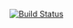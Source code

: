 [![Build Status](https://travis-ci.org/hitode221/Matrix-with-tests.svg?branch=master)](https://travis-ci.org/hitode221/Matrix-with-tests)
